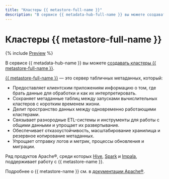 ```yaml
---
title: "Кластеры {{ metastore-full-name }}"
description: "В сервисе {{ metadata-hub-full-name }} вы можете создавать кластеры {{ metastore-full-name }}."
---
```


# Кластеры {{ metastore-full-name }}

{% include [Preview](../../_includes/note-preview.md) %}

В сервисе {{ metadata-hub-name }} вы можете [создавать кластеры {{ metastore-full-name }}](../operations/metastore/cluster-create.md).

[{{ metastore-full-name }}](https://cwiki.apache.org/confluence/display/hive/design#Design-Metastore) — это сервер табличных метаданных, который:

* Предоставляет клиентским приложениям информацию о том, где брать данные для обработки и как их интерпретировать.
* Сохраняет метаданные таблиц между запусками вычислительных кластеров с коротким временем жизни.
* Делит пространство данных между одновременно работающими кластерами.
* Связывает разнородные ETL-системы и инструменты для работы с общими данными и упрощает их развертывание.
* Обеспечивает отказоустойчивость, масштабирование хранилища и резервное копирование метаданных.
* Упрощает отправку логов и метрик, процессы обновления и миграции.

Ряд продуктов Apache®, среди которых [Hive](https://hive.apache.org/), [Spark](https://spark.apache.org/) и [Impala](https://impala.apache.org/overview.html), поддерживает работу с {{ metastore-name }}.

Подробнее о {{ metastore-name }} см. в [документации Apache®](https://cwiki.apache.org/confluence/display/hive/design#Design-Metastore).
